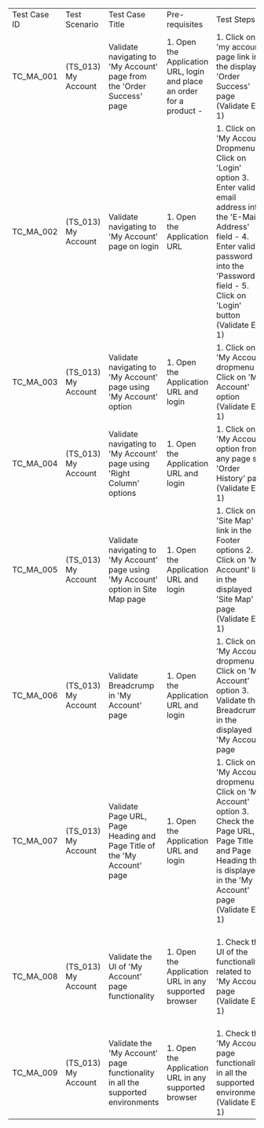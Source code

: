 | | | | | | | | | | | |
|-|-|-|-|-|-|-|-|-|-|-|
|Test Case ID|Test Scenario |Test Case Title|Pre-requisites|Test Steps|Test Data|Expected Result (ER)|Actual Result|Priority|Result|Comments|
|TC_MA_001|(TS_013) My Account|Validate navigating to 'My Account' page from the 'Order Success' page|1. Open the Application URL, login and place an order for a product  - <Refer Test Data>|1. Click on 'my account' page link in the displayed 'Order Success' page (Validate ER-1)|Product Name: iMac|1. User should be taken to 'My Account' page| | | | |
|TC_MA_002|(TS_013) My Account|Validate navigating to 'My Account' page on login|1. Open the Application URL|1. Click on 'My Account' Dropmenu 2. Click on 'Login' option  3. Enter valid email address into the 'E-Mail Address' field - <Refer Test Data> 4. Enter valid password into the 'Password' field - <Refer Test Data> 5. Click on 'Login' button (Validate ER-1)|Email Address - testemail@gmail.com  Password - test123 |1. User should be able to login and taken to 'My Account' page| | | | |
|TC_MA_003|(TS_013) My Account|Validate navigating to 'My Account' page using 'My Account' option |1. Open the Application URL and login|1. Click on 'My Account' dropmenu 2. Click on 'My Account' option (Validate ER-1)|Not Applicable|1. User should be taken to 'My Account' page| | | | |
|TC_MA_004|(TS_013) My Account|Validate navigating to 'My Account' page using 'Right Column' options|1. Open the Application URL and login|1. Click on 'My Account' option from any page say 'Order History' page (Validate ER-1)|Not Applicable|1. User should be taken to 'My Account' page| | | | |
|TC_MA_005|(TS_013) My Account|Validate navigating to 'My Account' page using 'My Account' option in Site Map page|1. Open the Application URL and login|1. Click on 'Site Map' link in the Footer options 2. Click on 'My Account' link in the displayed 'Site Map' page (Validate ER-1)|Not Applicable|1. User should be taken to 'My Account' page| | | | |
|TC_MA_006|(TS_013) My Account|Validate Breadcrump in 'My Account' page|1. Open the Application URL and login|1. Click on 'My Account' dropmenu 2. Click on 'My Account' option 3. Validate the Breadcrumb in the displayed 'My Account' page|Not Applicable|1. Breadcrumb should be displayed in the 'My Account' page and is working properly| | | | |
|TC_MA_007|(TS_013) My Account|Validate Page URL, Page Heading and Page Title of the 'My Account' page|1. Open the Application URL and login|1. Click on 'My Account' dropmenu 2. Click on 'My Account' option 3. Check the Page URL, Page Title and Page Heading that is displayed in the 'My Account' page (Validate ER-1)|Not Applicable|1. Correct Page URL, Page Title and Page Heading should be displayed| | | | |
|TC_MA_008|(TS_013) My Account|Validate the UI of 'My Account' page functionality|1. Open the Application URL in any supported browser |1. Check the UI of the functionality related to 'My Account' page  (Validate ER-1)|Not Applicable|1. Proper UI adhering to the UI checklist should be displayed for the 'My Account' page functionality| | | | |
|TC_MA_009|(TS_013) My Account|Validate the 'My Account' page functionality in all the supported environments|1. Open the Application URL in any supported browser|1. Check the 'My Account' page functionality in all the supported environments (Validate ER-1)|Not Applicable|1. 'My Account' page functionality should work correctly in all the supported environments| | | | |

